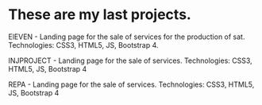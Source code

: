 # These are my last projects.
ElEVEN - Landing page for the sale of services for the production of sat. 
         Technologies: CSS3, HTML5, JS, Bootstrap 4.
         
INJPROJECT - Landing page for the sale of services. 
             Technologies: CSS3, HTML5, JS, Bootstrap 4

REPA - Landing page for the sale of services. 
       Technologies: CSS3, HTML5, JS, Bootstrap 4

